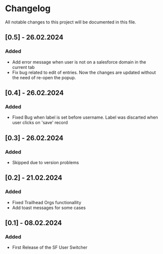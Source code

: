 # Changelog

All notable changes to this project will be documented in this file.

## [0.5] - 26.02.2024

### Added

-   Add error message when user is not on a salesforce domain in the current tab
-   Fix bug related to edit of entries. Now the changes are updated without the need of re-open the popup.

## [0.4] - 26.02.2024

### Added

-   Fixed Bug when label is set before username. Label was discarted when user clicks on 'save' record

## [0.3] - 26.02.2024

### Added

-   Skipped due to version problems

## [0.2] - 21.02.2024

### Added

-   Fixed Trailhead Orgs functionallity
-   Add toast messages for some cases

## [0.1] - 08.02.2024

### Added

-   First Release of the SF User Switcher
